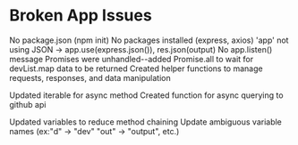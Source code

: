 # Broken App Issues
No package.json (npm init)
No packages installed (express, axios)
'app' not using JSON -> app.use(express.json()), res.json(output)
No app.listen() message
Promises were unhandled--added Promise.all to wait for devList.map data to be returned
Created helper functions to manage requests, responses, and data manipulation

Updated iterable for async method
Created function for async querying to github api

Updated variables to reduce method chaining
Update ambiguous variable names (ex:"d" -> "dev" "out" -> "output", etc.)